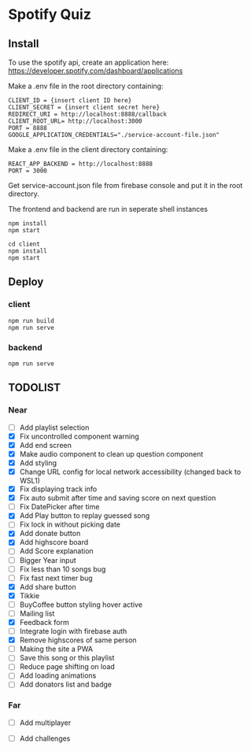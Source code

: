 # Spotify Quiz

## Install  
To use the spotify api, create an application here:
https://developer.spotify.com/dashboard/applications

Make a .env file in the root directory containing:
```
CLIENT_ID = {insert client ID here}
CLIENT_SECRET = {insert client secret here}
REDIRECT_URI = http://localhost:8888/callback
CLIENT_ROOT_URL= http://localhost:3000
PORT = 8888
GOOGLE_APPLICATION_CREDENTIALS="./service-account-file.json"
```

Make a .env file in the client directory containing:

```
REACT_APP_BACKEND = http://localhost:8888
PORT = 3000
```
Get service-account.json file from firebase console and put it in the root directory.

The frontend and backend are run in seperate shell instances
```
npm install
npm start
```

```
cd client
npm install
npm start
```

## Deploy
### client

```
npm run build
npm run serve
```

### backend
```
npm run serve
```



## TODOLIST

### Near
- [ ] Add playlist selection
- [x] Fix uncontrolled component warning
- [x] Add end screen
- [x] Make audio component to clean up question component
- [x] Add styling
- [x] Change URL config for local network accessibility (changed back to WSL1)
- [x] Fix displaying track info
- [x] Fix auto submit after time and saving score on next question
- [ ] Fix DatePicker after time
- [x] Add Play button to replay guessed song
- [ ] Fix lock in without picking date
- [x] Add donate button
- [x] Add highscore board
- [ ] Add Score explanation
- [ ] Bigger Year input
- [ ] Fix less than 10 songs bug
- [ ] Fix fast next timer bug
- [x] Add share button
- [x] Tikkie
- [ ] BuyCoffee button styling hover active
- [ ] Mailing list
- [x] Feedback form
- [ ] Integrate login with firebase auth
- [x] Remove highscores of same person
- [ ] Making the site a PWA
- [ ] Save this song or this playlist
- [ ] Reduce page shifting on load
- [ ] Add loading animations
- [ ] Add donators list and badge
### Far
- [ ] Add multiplayer
- [ ] Add challenges



